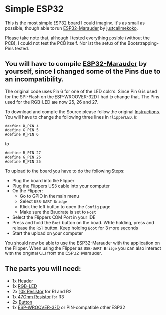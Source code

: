 # Simple ESP32

This is the most simple ESP32 board I could imagine.
It's as small as possible, though able to run [ESP32-Marauder](https://github.com/justcallmekoko/ESP32Marauder) by [justcallmekoko](https://github.com/justcallmekoko).

Please take note that, although I tested everything posible (without the PCB), I could not test the PCB itself.
Nor ist the setup of the Bootstrapping-Pins tested.


## You will have to compile [ESP32-Marauder](https://github.com/justcallmekoko/ESP32Marauder) by yourself, since I changed some of the Pins due to an incompatibility.
The original code uses Pin 6 for one of the LED colors.
Since Pin 6 is used for the SPI-Flash on the ESP-WROOVER-32D I had to change that.
The Pins used for the RGB-LED are now 25, 26 and 27.

To download and compile the Source please follow the original [Instructions](https://github.com/justcallmekoko/ESP32Marauder/wiki/installing-firmware-from-source).
You will have to change the following three lines in `flipperLED.h`:
```
#define B_PIN 4
#define G_PIN 5
#define R_PIN 6
```
to
```
#define B_PIN 27
#define G_PIN 26
#define R_PIN 25
```

To upload to the board you have to do the following Steps:
- Plug the board into the Flipper
- Plug the Flippers USB cable into your computer
- On the Flipper:
	- Go to GPIO in the main menu
	- Select `USB-UART Bridge`
	- Klick the left button to open the `Config` page
	- Make sure the Baudrate is set to `Host`
- Select the Flippers COM Port in your IDE
- Press and hold the `Boot` button on the boad. While holding, press and release the `RST` button. Keep holding `Boot` for 3 more seconds
- Start the upload on your computer

You should now be able to use the ESP32-Marauder with the application on the Flipper.
When using the Flipper as `USB-UART Bridge` you can also interact with the original CLI from the ESP32-Marauder.

## The parts you will need:
- 1x [Header](https://github.com/DereIBims/FlipperExtensions/edit/main/Simple%20ESP32/BOM.md#header)
- 1x [RGB-LED](https://github.com/DereIBims/FlipperExtensions/edit/main/Simple%20ESP32/BOM.md#rgb-led)
- 2x [10k Resistor](https://github.com/DereIBims/FlipperExtensions/edit/main/Simple%20ESP32/BOM.md#resistor) for R1 and R2
- 1x [47Ohm Resistor](https://github.com/DereIBims/FlipperExtensions/edit/main/Simple%20ESP32/BOM.md#resistor-1) for R3
- 2x [Button](https://github.com/DereIBims/FlipperExtensions/edit/main/Simple%20ESP32/BOM.md#buttons)
- 1x [ESP-WROOVER-32D](https://github.com/DereIBims/FlipperExtensions/edit/main/Simple%20ESP32/BOM.md#esp-wroover-32d) or PIN-compatible other ESP32
